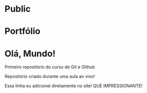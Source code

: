 # Public
# Portfólio

# Olá, Mundo!

Primeiro repositório do curso de Git e Github

Repositório criado durante uma aula ao vivo!

Essa linha eu adicionei diretamente no site! QUE IMPRESSIONANTE!
